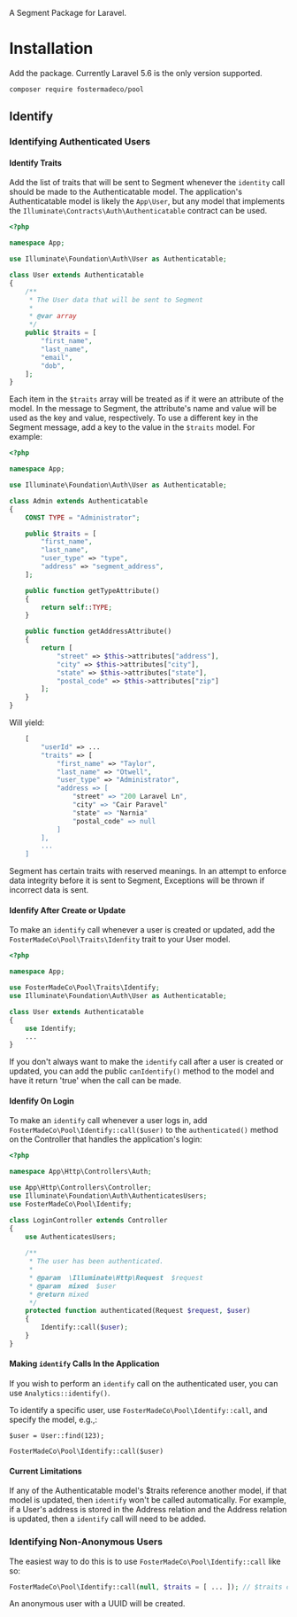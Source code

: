 A Segment Package for Laravel.

# Installation

Add the package. Currently Laravel 5.6 is the only version supported.

```
composer require fostermadeco/pool
```

## Identify

### Identifying Authenticated Users

#### Identify Traits

Add the list of traits that will be sent to Segment whenever the `identity` call
should be made to the Authenticatable model. The application's Authenticatable
model is likely the `App\User`, but any model that implements the
`Illuminate\Contracts\Auth\Authenticatable` contract can be used. 

```php
<?php

namespace App;

use Illuminate\Foundation\Auth\User as Authenticatable;

class User extends Authenticatable
{
    /**
     * The User data that will be sent to Segment
     * 
     * @var array
     */
    public $traits = [
        "first_name",
        "last_name",
        "email",
        "dob",
    ];
}
```

Each item in the `$traits` array will be treated as if it were an attribute of
the model. In the message to Segment, the attribute's name and value will be used
as the key and value, respectively. To use a different key in the Segment message,
add a key to the value in the `$traits` model. For example:

```php
<?php

namespace App;

use Illuminate\Foundation\Auth\User as Authenticatable;

class Admin extends Authenticatable
{
    CONST TYPE = "Administrator";

    public $traits = [
        "first_name",
        "last_name",
        "user_type" => "type",
        "address" => "segment_address",
    ];

    public function getTypeAttribute()
    {
        return self::TYPE;
    }

    public function getAddressAttribute()
    {
        return [
            "street" => $this->attributes["address"],
            "city" => $this->attributes["city"],
            "state" => $this->attributes["state"],
            "postal_code" => $this->attributes["zip"]
        ];
    }
}

```

Will yield:

```php
    [
        "userId" => ...
        "traits" => [
            "first_name" => "Taylor",
            "last_name" => "Otwell",
            "user_type" => "Administrator",
            "address => [
                "street" => "200 Laravel Ln",
                "city" => "Cair Paravel"
                "state" => "Narnia"
                "postal_code" => null
            ]
        ],
        ...
    ]
```


Segment has certain traits with reserved meanings. In an attempt to enforce data
integrity before it is sent to Segment, Exceptions will be thrown if incorrect
data is sent.

#### Idenfify After Create or Update

To make an `identify` call whenever a user is created or updated, add the
`FosterMadeCo\Pool\Traits\Idenfity` trait to your User model. 

```php
<?php

namespace App;

use FosterMadeCo\Pool\Traits\Identify;
use Illuminate\Foundation\Auth\User as Authenticatable;

class User extends Authenticatable
{
    use Identify;
    ...
}
```

If you don't always want to make the `identify` call after a user is created or
updated, you can add the public `canIdentify()` method to the model and have it
return 'true' when the call can be made.

#### Idenfify On Login

To make an `identify` call whenever a user logs in, add
`FosterMadeCo\Pool\Identify::call($user)` to the `authenticated()` method
on the Controller that handles the application's login:

```php
<?php

namespace App\Http\Controllers\Auth;

use App\Http\Controllers\Controller;
use Illuminate\Foundation\Auth\AuthenticatesUsers;
use FosterMadeCo\Pool\Identify;

class LoginController extends Controller
{
    use AuthenticatesUsers;
    
    /**
     * The user has been authenticated.
     *
     * @param  \Illuminate\Http\Request  $request
     * @param  mixed  $user
     * @return mixed
     */
    protected function authenticated(Request $request, $user)
    {
        Identify::call($user);
    }
}
```

#### Making `identify` Calls In the Application

If you wish to perform an `identify` call on the authenticated user, you
can use `Analytics::identify()`.

To identify a specific user, use `FosterMadeCo\Pool\Identify::call`, and
specify the model, e.g.,:

```$php
$user = User::find(123);

FosterMadeCo\Pool\Identify::call($user)
```

#### Current Limitations

If any of the Authenticatable model's $traits reference another model, if that
model is updated, then `identify` won't be called automatically. For example,
if a User's address is stored in the Address relation and the Address relation
is updated, then a `identify` call will need to be added.

### Identifying Non-Anonymous Users

The easiest way to do this is to use `FosterMadeCo\Pool\Identify::call` like so:

```php
FosterMadeCo\Pool\Identify::call(null, $traits = [ ... ]); // $traits can be null
```

An anonymous user with a UUID will be created.